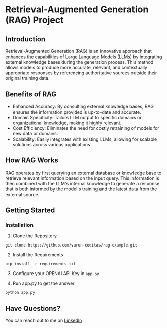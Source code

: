 # Retrieval-Augmented Generation (RAG) Project

## Introduction

Retrieval-Augmented Generation (RAG) is an innovative approach that enhances the capabilities of Large Language Models (LLMs) by integrating external knowledge bases during the generation process. This method allows models to produce more accurate, relevant, and contextually appropriate responses by referencing authoritative sources outside their original training data.

## Benefits of RAG
- Enhanced Accuracy: By consulting external knowledge bases, RAG ensures the information provided is up-to-date and accurate.
- Domain Specificity: Tailors LLM output to specific domains or organizational knowledge, making it highly relevant.
- Cost Efficiency: Eliminates the need for costly retraining of models for new data or domains.
- Scalability: Easily integrates with existing LLMs, allowing for scalable solutions across various applications.

## How RAG Works
RAG operates by first querying an external database or knowledge base to retrieve relevant information based on the input query. This information is then combined with the LLM's internal knowledge to generate a response that is both informed by the model's training and the latest data from the external source.

## Getting Started

### Installation

1. Clone the Repository
```
git clone https://github.com/varun-coditas/rag-example.git
```

2. Install the Requirements
```
pip install -r requirements.txt
```

3. Configure your OPENAI API Key in `app.py`

4. Run app.py to get the answer
```
python app.py
```


## Have Questions? 
You can reach out to me on [LinkedIn](https://www.linkedin.com/in/varun1505/) 